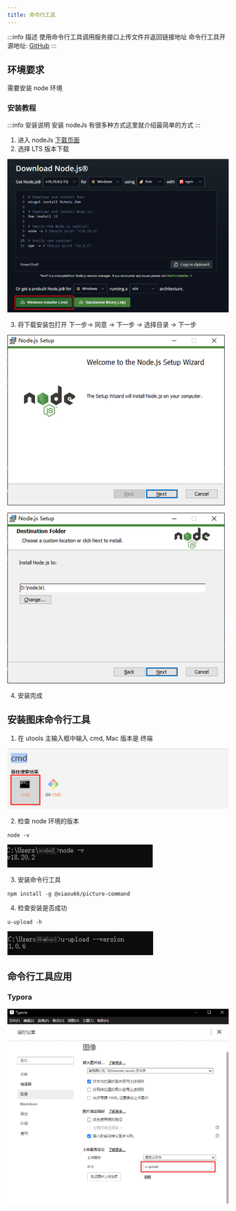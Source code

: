 ```yaml
---
title: 命令行工具
---
```


:::info 描述
使用命令行工具调用服务接口上传文件并返回链接地址
命令行工具开源地址: [GitHub](https://github.com/xiaou66/utools-picture-command)
:::

## 环境要求 

需要安装 node 环境

### 安装教程

:::info 安装说明
安装 nodeJs 有很多种方式这里就介绍最简单的方式
:::

1. 进入 nodeJs [下载页面](https://nodejs.org/en/download)
2. 选择 LTS 版本下载

![](./image/commandLine/commandLine-01.png)

3. 将下载安装包打开 下一步-> 同意 -> 下一步 -> 选择目录 -> 下一步

![](./image/commandLine/commandLine-02.png)

![](./image/commandLine/commandLine-03.png)

4. 安装完成

## 安装图床命令行工具

1. 在 utools 主输入框中输入 cmd, Mac 版本是 终端

![](./image/commandLine/commandLine-04.png)

2. 检查 node 环境的版本

```shell 
node -v
```

![](./image/commandLine/commandLine-06.png)

3. 安装命令行工具

```shell
npm install -g @xiaou66/picture-command
```

4. 检查安装是否成功

```shell
u-upload -h
```

![](./image/commandLine/commandLine-05.png)

## 命令行工具应用

### Typora

![](./image/commandLine/commandLine-07.png)
